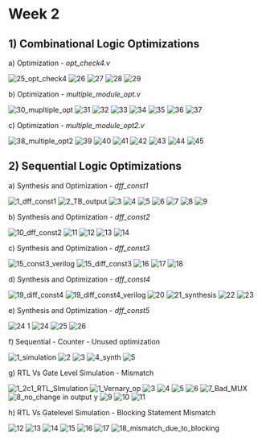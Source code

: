 
# Week 2 
## 1) Combinational Logic Optimizations

a) Optimization - _opt_check4.v_

![25_opt_check4](https://github.com/adhiiiii/Hardware-Design---VLSI/assets/47310995/fde992c9-004b-47b0-b788-4daa4de8c733)
![26](https://github.com/adhiiiii/Hardware-Design---VLSI/assets/47310995/e483133a-fe28-4042-8a39-d20d02b7afcb)
![27](https://github.com/adhiiiii/Hardware-Design---VLSI/assets/47310995/248a687c-94d0-4b02-af1a-8c5db9dc38b0)
![28](https://github.com/adhiiiii/Hardware-Design---VLSI/assets/47310995/aa785eba-c7fb-4c43-b835-330f930eb62f)
![29](https://github.com/adhiiiii/Hardware-Design---VLSI/assets/47310995/5731e8ca-d601-4f71-bb63-7a3a036cd702)

b) Optimization - _multiple_module_opt.v_ 

![30_mupltiple_opt](https://github.com/adhiiiii/Hardware-Design---VLSI/assets/47310995/edcd3ee4-950a-4547-aab9-c9401468e7b4)
![31](https://github.com/adhiiiii/Hardware-Design---VLSI/assets/47310995/25d47106-84fc-40ed-8ecb-aa2ac69041b7)
![32](https://github.com/adhiiiii/Hardware-Design---VLSI/assets/47310995/762f544f-35ff-414e-a0a3-54082c167424)
![33](https://github.com/adhiiiii/Hardware-Design---VLSI/assets/47310995/3b1bbf00-ad7f-49b8-9918-cbcf79160963)
![34](https://github.com/adhiiiii/Hardware-Design---VLSI/assets/47310995/2c664f33-7a26-43c4-8d87-65d0c8e878c0)
![35](https://github.com/adhiiiii/Hardware-Design---VLSI/assets/47310995/b18cf681-1d54-42c4-aa68-30c925246a23)
![36](https://github.com/adhiiiii/Hardware-Design---VLSI/assets/47310995/2b5ddff0-be1c-451f-834b-5e2b86b9d963)
![37](https://github.com/adhiiiii/Hardware-Design---VLSI/assets/47310995/f0cf5d17-0bd1-44de-a4b2-4d7b2d31dd6a)

c) Optimization - _multiple_module_opt2.v_

![38_multiple_opt2](https://github.com/adhiiiii/Hardware-Design---VLSI/assets/47310995/eba12f72-b559-47fc-bce9-92e4d99b55bf)
![39](https://github.com/adhiiiii/Hardware-Design---VLSI/assets/47310995/c6270ce7-903c-4164-8b64-c129f92da1f8)
![40](https://github.com/adhiiiii/Hardware-Design---VLSI/assets/47310995/31e86d64-a17f-4c70-89fc-9898a12814af)
![41](https://github.com/adhiiiii/Hardware-Design---VLSI/assets/47310995/b82af9bd-10f5-482a-b478-2f34ce53149f)
![42](https://github.com/adhiiiii/Hardware-Design---VLSI/assets/47310995/4d33327f-bd7a-46d2-8728-19d3a6dd3596)
![43](https://github.com/adhiiiii/Hardware-Design---VLSI/assets/47310995/c9c5cc8d-ae1b-44cb-af57-f865146d66de)
![44](https://github.com/adhiiiii/Hardware-Design---VLSI/assets/47310995/c17475d2-aa5e-4f6e-82d4-5ca0806b37b8)
![45](https://github.com/adhiiiii/Hardware-Design---VLSI/assets/47310995/c93d4a8f-3f33-438d-995b-4c447f7d027a)

## 2) Sequential Logic Optimizations

a) Synthesis and Optimization - _dff_const1_

![1_dff_const1](https://github.com/adhiiiii/Hardware-Design---VLSI/assets/47310995/e8b08611-e624-485a-a3e4-1e56b225ea67)
![2_TB_output](https://github.com/adhiiiii/Hardware-Design---VLSI/assets/47310995/453611b1-8ec6-4167-aaaf-7a4bbf593ef5)
![3](https://github.com/adhiiiii/Hardware-Design---VLSI/assets/47310995/5825cd9d-428e-44e8-be8f-7f315cc67eac)
![4](https://github.com/adhiiiii/Hardware-Design---VLSI/assets/47310995/174109b9-6bfb-49ce-b067-c46d310fe4c8)
![5](https://github.com/adhiiiii/Hardware-Design---VLSI/assets/47310995/89b0416d-9f12-4d94-aebe-9095a480457c)
![6](https://github.com/adhiiiii/Hardware-Design---VLSI/assets/47310995/28626870-fe82-4981-8826-196465c0c9d4)
![7](https://github.com/adhiiiii/Hardware-Design---VLSI/assets/47310995/e78c1d84-dfac-42d1-8c2a-0b5e221811f3)
![8](https://github.com/adhiiiii/Hardware-Design---VLSI/assets/47310995/687be900-6340-4adb-b1aa-49dafba63d7e)
![9](https://github.com/adhiiiii/Hardware-Design---VLSI/assets/47310995/bbbefeb5-d000-4fd1-9ce8-d7e54326bb2c)

b) Synthesis and Optimization - _dff_const2_

![10_dff_const2](https://github.com/adhiiiii/Hardware-Design---VLSI/assets/47310995/0307e442-fba4-4000-a76b-8a0a10993299)
![11](https://github.com/adhiiiii/Hardware-Design---VLSI/assets/47310995/2d80fba3-2f53-43b7-87ac-830db5958ffb)
![12](https://github.com/adhiiiii/Hardware-Design---VLSI/assets/47310995/f7c01cba-53ab-456d-b354-e0775cef5362)
![13](https://github.com/adhiiiii/Hardware-Design---VLSI/assets/47310995/64f1fc1e-1b7e-4f0a-99ac-1473a992b17b)
![14](https://github.com/adhiiiii/Hardware-Design---VLSI/assets/47310995/afd22e57-bc8e-41ed-9d42-725d8836e002)

c) Synthesis and Optimization - _dff_const3_

![15_const3_verilog](https://github.com/adhiiiii/Hardware-Design---VLSI/assets/47310995/16d95e40-2993-42d5-bb29-d07a64796ee6)
![15_diff_const3](https://github.com/adhiiiii/Hardware-Design---VLSI/assets/47310995/17a10d26-be88-48cc-b7d1-178201b69715)
![16](https://github.com/adhiiiii/Hardware-Design---VLSI/assets/47310995/e0dcd666-a409-4ce7-92f9-2531df632d1b)
![17](https://github.com/adhiiiii/Hardware-Design---VLSI/assets/47310995/ffa8a1d7-5066-43c2-986c-a30787cf9a9b)
![18](https://github.com/adhiiiii/Hardware-Design---VLSI/assets/47310995/8b87b648-802d-40f8-82f2-73e5458bc4fe)


d) Synthesis and Optimization - _dff_const4_

![19_diff_const4](https://github.com/adhiiiii/Hardware-Design---VLSI/assets/47310995/f56d6e87-e7dd-480f-b9e2-a6777e4bc074)
![19_diff_const4_verilog](https://github.com/adhiiiii/Hardware-Design---VLSI/assets/47310995/63247761-9771-488f-9e08-358b60c923c2)
![20](https://github.com/adhiiiii/Hardware-Design---VLSI/assets/47310995/90e98671-5a8f-4678-bc28-856600817a15)
![21_synthesis](https://github.com/adhiiiii/Hardware-Design---VLSI/assets/47310995/7f281ff1-8cf6-4dcc-b41a-99fb9d75ced7)
![22](https://github.com/adhiiiii/Hardware-Design---VLSI/assets/47310995/2d924f57-c3c8-480d-9b97-45f3d01b357e)
![23](https://github.com/adhiiiii/Hardware-Design---VLSI/assets/47310995/7b335914-7548-4ce2-aea4-0997d425a676)

e) Synthesis and Optimization - _dff_const5_

![24 1](https://github.com/adhiiiii/Hardware-Design---VLSI/assets/47310995/26c5bdc9-5c42-4726-bb5d-81e0a7468e17)
![24](https://github.com/adhiiiii/Hardware-Design---VLSI/assets/47310995/d93d6c64-aac8-46ef-88bf-72028053c062)
![25](https://github.com/adhiiiii/Hardware-Design---VLSI/assets/47310995/2c9f62a4-3887-4f95-ab34-e9bc4874e861)
![26](https://github.com/adhiiiii/Hardware-Design---VLSI/assets/47310995/b07a6b25-7dd9-403c-b329-811ef386b7f0)

f) Sequential - Counter - Unused optimization

![1_simulation](https://github.com/adhiiiii/Hardware-Design---VLSI/assets/47310995/b0a0c01a-dfd1-42bb-89fd-d58f74c7c571)
![2](https://github.com/adhiiiii/Hardware-Design---VLSI/assets/47310995/74cc73bd-430b-4eb7-8b96-8acc1e266688)
![3](https://github.com/adhiiiii/Hardware-Design---VLSI/assets/47310995/6449a4f5-adff-4a65-a635-4abadf211645)
![4_synth](https://github.com/adhiiiii/Hardware-Design---VLSI/assets/47310995/dd5541d1-da1a-4134-ab6a-a53fccc92df0)
![5](https://github.com/adhiiiii/Hardware-Design---VLSI/assets/47310995/9ea0da96-5f25-40f5-815a-da7b473f12ff)

g) RTL Vs Gate Level Simulation - Mismatch 

![1_2c1_RTL_SImulation](https://github.com/adhiiiii/Hardware-Design---VLSI/assets/47310995/d645043e-5e91-4934-af9b-01f34c92780f)
![1_Vernary_op](https://github.com/adhiiiii/Hardware-Design---VLSI/assets/47310995/b1f1d8ca-a07b-4b71-a49e-8a704e255741)
![3](https://github.com/adhiiiii/Hardware-Design---VLSI/assets/47310995/62391f8b-e03c-4ad8-8864-8645deb42e41)
![4](https://github.com/adhiiiii/Hardware-Design---VLSI/assets/47310995/fc3b7b51-f0ee-4ef0-83f3-c4bee0bc26d8)
![5](https://github.com/adhiiiii/Hardware-Design---VLSI/assets/47310995/c003e541-3123-46a1-b125-e853c26aec1b)
![6](https://github.com/adhiiiii/Hardware-Design---VLSI/assets/47310995/1e6274e1-5d07-42bc-9458-44b484f78a69)
![7_Bad_MUX](https://github.com/adhiiiii/Hardware-Design---VLSI/assets/47310995/cc34540d-cec1-4655-a654-effca8bcf17d)
![8_no_change in output y](https://github.com/adhiiiii/Hardware-Design---VLSI/assets/47310995/a33113f0-48b0-4c74-95a3-16e9ff4e966e)
![9](https://github.com/adhiiiii/Hardware-Design---VLSI/assets/47310995/ff7407cf-2263-455c-a8ed-68306ecec82b)
![10](https://github.com/adhiiiii/Hardware-Design---VLSI/assets/47310995/05006c15-7e0a-4bd0-85e0-5d211ac8d816)
![11](https://github.com/adhiiiii/Hardware-Design---VLSI/assets/47310995/9ebd2f93-b64c-43ae-80c3-2ca4054aa52b)

h) RTL Vs Gatelevel Simulation - Blocking Statement Mismatch

![12](https://github.com/adhiiiii/Hardware-Design---VLSI/assets/47310995/0d4e107c-c476-41e8-a046-cbcebeb308af)
![13](https://github.com/adhiiiii/Hardware-Design---VLSI/assets/47310995/27b9db9f-e56f-4a8d-82a6-8a47d832c111)
![14](https://github.com/adhiiiii/Hardware-Design---VLSI/assets/47310995/8e190356-e11b-4ec0-870c-2193cead8af9)
![15](https://github.com/adhiiiii/Hardware-Design---VLSI/assets/47310995/5f9da39c-8cc6-4bc0-b80a-bf8dd2b5f0de)
![16](https://github.com/adhiiiii/Hardware-Design---VLSI/assets/47310995/f187b3fc-50d5-4ba7-8da1-bdb5e1e2460a)
![17](https://github.com/adhiiiii/Hardware-Design---VLSI/assets/47310995/b10496ab-d639-4e7f-adc1-585c9b376c6a)
![18_mismatch_due_to_blocking](https://github.com/adhiiiii/Hardware-Design---VLSI/assets/47310995/bc05d65c-cf4f-4a73-8669-421474d29a97)
